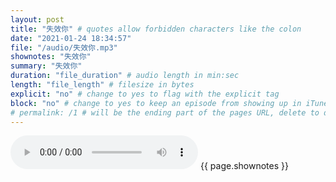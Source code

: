 ```yaml
---
layout: post
title: "失效你" # quotes allow forbidden characters like the colon
date: "2021-01-24 18:34:57"
file: "/audio/失效你.mp3"
shownotes: "失效你"
summary: "失效你"
duration: "file_duration" # audio length in min:sec
length: "file_length" # filesize in bytes
explicit: "no" # change to yes to flag with the explicit tag
block: "no" # change to yes to keep an episode from showing up in iTunes
# permalink: /1 # will be the ending part of the pages URL, delete to default to the title
---
```


<audio controls>
<source src="{{site.url}}{{site.baseurl}}{{ page.file }}" type="audio/x-mp3">
Your browser does not support the audio element.
</audio>
{{ page.shownotes }}
